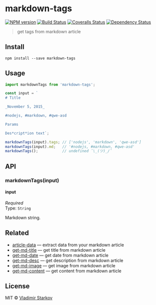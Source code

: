 # markdown-tags

[![NPM version][npm-image]][npm-url]
[![Build Status][travis-image]][travis-url]
[![Coveralls Status][coveralls-image]][coveralls-url]
[![Dependency Status][depstat-image]][depstat-url]

> get tags from markdown article

## Install

    npm install --save markdown-tags

## Usage

```js
import markdownTags from 'markdown-tags';

const input = `
# Title

_November 5, 2015_

#nodejs, #markdown, #qwe-asd

Params

Des*cript*ion text`;

markdownTags(input).tags; // ['nodejs', 'markdown', 'qwe-asd']
markdownTags(input).md;   // '#nodejs, #markdown, #qwe-asd'
markdownTags();           // undefined ¯\_(ツ)_/¯
```

## API

### markdownTags(input)

#### input

*Required*  
Type: `String`

Markdown string.

## Related

* [article-data][article-data] — extract data from your markdown article
* [get-md-title][get-md-title] — get title from markdown article
* [get-md-date][get-md-date] — get date from markdown article
* [get-md-desc][get-md-desc] — get description from markdown article
* [get-md-image][get-md-image] — get image from markdown article
* [get-md-content][get-md-content] — get content from markdown article

[article-data]: https://github.com/iamstarkov/article-data
[get-md-title]: https://github.com/iamstarkov/get-md-title
[get-md-date]: https://github.com/iamstarkov/get-md-date
[get-md-desc]: https://github.com/iamstarkov/get-md-desc
[get-md-image]: https://github.com/iamstarkov/get-md-image
[get-md-content]: https://github.com/iamstarkov/get-md-content

## License

MIT © [Vladimir Starkov](https://iamstarkov.com)

[npm-url]: https://npmjs.org/package/markdown-tags
[npm-image]: https://img.shields.io/npm/v/markdown-tags.svg?style=flat-square

[travis-url]: https://travis-ci.org/iamstarkov/markdown-tags
[travis-image]: https://img.shields.io/travis/iamstarkov/markdown-tags.svg?style=flat-square

[coveralls-url]: https://coveralls.io/r/iamstarkov/markdown-tags
[coveralls-image]: https://img.shields.io/coveralls/iamstarkov/markdown-tags.svg?style=flat-square

[depstat-url]: https://david-dm.org/iamstarkov/markdown-tags
[depstat-image]: https://david-dm.org/iamstarkov/markdown-tags.svg?style=flat-square
